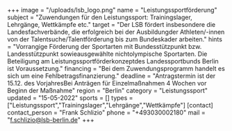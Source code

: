 +++
image = "/uploads/lsb_logo.png"
name = "Leistungssportförderung"
subject = "Zuwendungen für den Leistungssport: Trainingslager, Lehrgänge, Wettkämpfe etc."
target = "Der LSB fördert insbesondere die Landesfachverbände, die erfolgreich bei der Ausbildungder Athleten/-innen von der Talentsuche/Talentförderung bis zum Bundeskader arbeiten."
hints = "Vorrangige Förderung der Sportarten mit Bundesstützpunkt bzw. Landesstützpunkt sowieausgewählte nichtolympische Sportarten. Die Beteiligung am Leistungssportförderkonzeptdes Landessportbunds Berlin ist Voraussetzung."
financing = "Bei dem Zuwendungsprogramm handelt es sich um eine Fehlbetragsfinanzierung."
deadline = "Antragstermin ist der 15.12. des VorjahresBei Anträgen für Einzelmaßnahmen 4 Wochen vor Beginn der Maßnahme"
region = "Berlin"
category = "Leistungssport"
updated = "15-05-2022"
sports = []
types = ["Leistungssport","Trainingslager","Lehrgänge","Wettkämpfe"]
[contact]
contact_person = "Frank Schlizio"
phone = "+493030002180"
mail = "f.schlizio@lsb-berlin.de"
+++